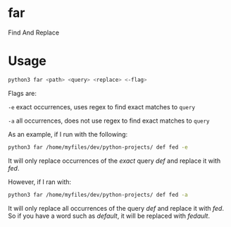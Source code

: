 # far
Find And Replace

# Usage
```bash
python3 far <path> <query> <replace> <-flag>
```
Flags are:

`-e` exact occurrences, uses regex to find exact matches to `query`

`-a` all occurrences, does not use regex to find exact matches to `query`

As an example, if I run with the following:

```bash
python3 far /home/myfiles/dev/python-projects/ def fed -e
```

It will only replace occurrences of the *exact* query _def_ and replace it with _fed_.

However, if I ran with:

```bash
python3 far /home/myfiles/dev/python-projects/ def fed -a
```

It will only replace all occurrences of the query _def_ and replace it with _fed_. So if you have a word such as _default_, it will be replaced with _fedault_.
